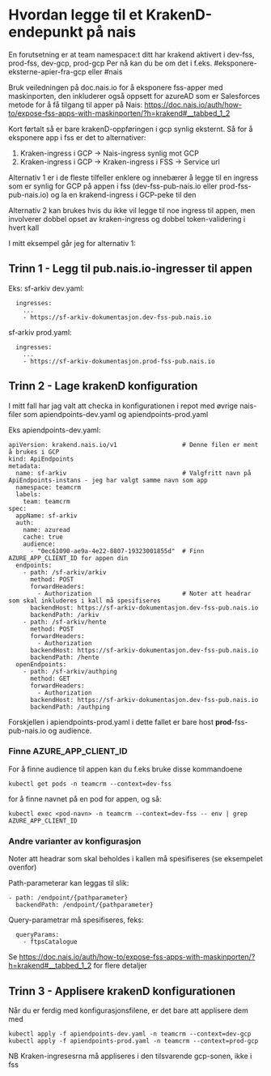 # Hvordan legge til et KrakenD-endepunkt på nais

En forutsetning er at team namespace:t ditt har krakend aktivert i dev-fss, prod-fss, dev-gcp, prod-gcp
Per nå kan du be om det i f.eks. #eksponere-eksterne-apier-fra-gcp eller #nais

Bruk veiledningen på doc.nais.io for å eksponere fss-apper med maskinporten, den inkluderer også oppsett for azureAD som er Salesforces metode for å få tilgang til apper på Nais:
https://doc.nais.io/auth/how-to/expose-fss-apps-with-maskinporten/?h=krakend#__tabbed_1_2

Kort førtalt så er bare krakenD-oppføringen i gcp synlig eksternt. Så for å eksponere app i fss er det to alternativer:
1. Kraken-ingress i GCP -> Nais-ingress synlig mot GCP
2. Kraken-ingress i GCP -> Kraken-ingress i FSS -> Service url

Alternativ 1 er i de fleste tilfeller enklere og innebærer å legge til en ingress som er synlig for GCP på appen i fss (dev-fss-pub-nais.io eller prod-fss-pub-nais.io) og la en krakend-ingress i GCP-peke til den

Alternativ 2 kan brukes hvis du ikke vil legge til noe ingress til appen, men involverer dobbel opset av kraken-ingress og dobbel token-validering i hvert kall

I mitt eksempel går jeg for alternativ 1:

## Trinn 1 - Legg til pub.nais.io-ingresser til appen
Eks:
sf-arkiv dev.yaml:
```
  ingresses:
    ...
    - https://sf-arkiv-dokumentasjon.dev-fss-pub.nais.io
```

sf-arkiv prod.yaml:
```
  ingresses:
    ...
    - https://sf-arkiv-dokumentasjon.prod-fss-pub.nais.io
```

## Trinn 2 - Lage krakenD konfiguration
I mitt fall har jag valt att checka in konfigurationen i repot med øvrige nais-filer som apiendpoints-dev.yaml og apiendpoints-prod.yaml

Eks apiendpoints-dev.yaml:
```
apiVersion: krakend.nais.io/v1                  # Denne filen er ment å brukes i GCP
kind: ApiEndpoints
metadata:
  name: sf-arkiv                                # Valgfritt navn på ApiEndpoints-instans - jeg har valgt samme navn som app
  namespace: teamcrm
  labels:
    team: teamcrm
spec:
  appName: sf-arkiv
  auth:
    name: azuread
    cache: true
    audience:
      - "0ec61090-ae9a-4e22-8807-19323001855d"  # Finn AZURE_APP_CLIENT_ID for appen din
  endpoints:                                    
    - path: /sf-arkiv/arkiv                     
      method: POST
      forwardHeaders:                           
        - Authorization                         # Noter att headrar som skal inkluderes i kall må spesifiseres
      backendHost: https://sf-arkiv-dokumentasjon.dev-fss-pub.nais.io       
      backendPath: /arkiv                            
    - path: /sf-arkiv/hente                   
      method: POST
      forwardHeaders:                           
        - Authorization                         
      backendHost: https://sf-arkiv-dokumentasjon.dev-fss-pub.nais.io
      backendPath: /hente                            
  openEndpoints:                                             
    - path: /sf-arkiv/authping
      method: GET
      forwardHeaders:
        - Authorization
      backendHost: https://sf-arkiv-dokumentasjon.dev-fss-pub.nais.io
      backendPath: /authping
```
Forskjellen i apiendpoints-prod.yaml i dette fallet er bare host **prod**-fss-pub-nais.io og audience.

### Finne AZURE_APP_CLIENT_ID
For å finne audience til appen kan du f.eks bruke disse kommandoene
```
kubectl get pods -n teamcrm --context=dev-fss
```
for å finne navnet på en pod for appen, og så:
```
kubectl exec <pod-navn> -n teamcrm --context=dev-fss -- env | grep AZURE_APP_CLIENT_ID
```
### Andre varianter av konfigurasjon
Noter att headrar som skal beholdes i kallen må spesifiseres (se eksempelet ovenfor)

Path-parameterar kan leggas til slik:
```
- path: /endpoint/{pathparameter}
  backendPath: /endpoint/{pathparameter}
```
Query-parametrar må spesifiseres, feks:
```
  queryParams:
    - ftpsCatalogue
```
Se https://doc.nais.io/auth/how-to/expose-fss-apps-with-maskinporten/?h=krakend#__tabbed_1_2
for flere detaljer

## Trinn 3 - Applisere krakenD konfigurationen
Når du er ferdig med konfigurasjonsfilene, er det bare att applisere dem med
```
kubectl apply -f apiendpoints-dev.yaml -n teamcrm --context=dev-gcp
kubectl apply -f apiendpoints-prod.yaml -n teamcrm --context=prod-gcp
```
NB Kraken-ingresesrna må appliseres i den tilsvarende gcp-sonen, ikke i fss
